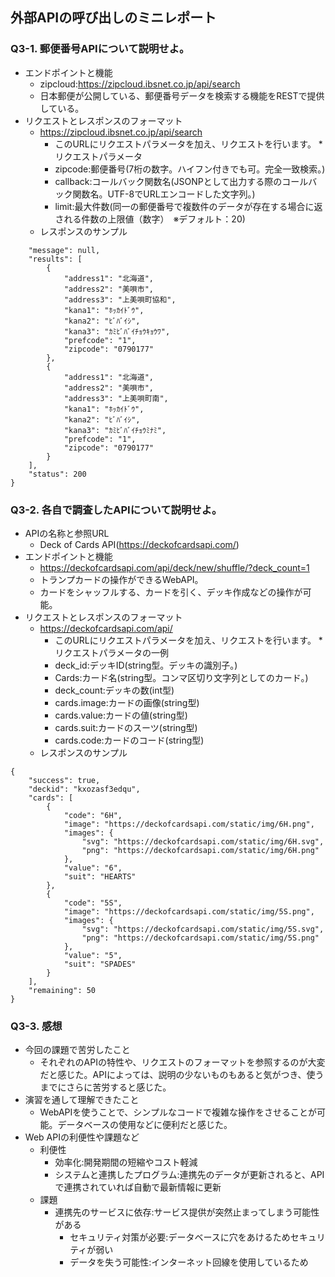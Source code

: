 ## 外部APIの呼び出しのミニレポート
### Q3-1. 郵便番号APIについて説明せよ。
* エンドポイントと機能
    * zipcloud:https://zipcloud.ibsnet.co.jp/api/search
    * 日本郵便が公開している、郵便番号データを検索する機能をRESTで提供している。
* リクエストとレスポンスのフォーマット    
    * https://zipcloud.ibsnet.co.jp/api/search
        * このURLにリクエストパラメータを加え、リクエストを行います。
    *　リクエストパラメータ
        * zipcode:郵便番号(7桁の数字。ハイフン付きでも可。完全一致検索。)
        * callback:コールバック関数名(JSONPとして出力する際のコールバック関数名。UTF-8でURLエンコードした文字列。)
        * limit:最大件数(同一の郵便番号で複数件のデータが存在する場合に返される件数の上限値（数字）　※デフォルト：20)
    * レスポンスのサンプル
```
	"message": null,
	"results": [
		{
			"address1": "北海道",
			"address2": "美唄市",
			"address3": "上美唄町協和",
			"kana1": "ﾎｯｶｲﾄﾞｳ",
			"kana2": "ﾋﾞﾊﾞｲｼ",
			"kana3": "ｶﾐﾋﾞﾊﾞｲﾁｮｳｷｮｳﾜ",
			"prefcode": "1",
			"zipcode": "0790177"
		},
		{
			"address1": "北海道",
			"address2": "美唄市",
			"address3": "上美唄町南",
			"kana1": "ﾎｯｶｲﾄﾞｳ",
			"kana2": "ﾋﾞﾊﾞｲｼ",
			"kana3": "ｶﾐﾋﾞﾊﾞｲﾁｮｳﾐﾅﾐ",
			"prefcode": "1",
			"zipcode": "0790177"
		}
	],
	"status": 200
}
```
### Q3-2. 各自で調査したAPIについて説明せよ。
* APIの名称と参照URL
	* Deck of Cards API(https://deckofcardsapi.com/)
* エンドポイントと機能
	* https://deckofcardsapi.com/api/deck/new/shuffle/?deck_count=1
 	* トランプカードの操作ができるWebAPI。
 	* カードをシャッフルする、カードを引く、デッキ作成などの操作が可能。
* リクエストとレスポンスのフォーマット
    * https://deckofcardsapi.com/api/
        * このURLにリクエストパラメータを加え、リクエストを行います。
    *リクエストパラメータの一例
        * deck_id:デッキID(string型。デッキの識別子。)
        * Cards:カード名(string型。コンマ区切り文字列としてのカード。)
        * deck_count:デッキの数(int型)
        * cards.image:カードの画像(string型)
        * cards.value:カードの値(string型)
        * cards.suit:カードのスーツ(string型)
        * cards.code:カードのコード(string型)
    * レスポンスのサンプル
```
{
    "success": true,
    "deckid": "kxozasf3edqu",
    "cards": [
        {
            "code": "6H",
            "image": "https://deckofcardsapi.com/static/img/6H.png",
            "images": {
                "svg": "https://deckofcardsapi.com/static/img/6H.svg",
                "png": "https://deckofcardsapi.com/static/img/6H.png"
            },
            "value": "6",
            "suit": "HEARTS"
        },
        {
            "code": "5S",
            "image": "https://deckofcardsapi.com/static/img/5S.png",
            "images": {
                "svg": "https://deckofcardsapi.com/static/img/5S.svg",
                "png": "https://deckofcardsapi.com/static/img/5S.png"
            },
            "value": "5",
            "suit": "SPADES"
        }
    ],
    "remaining": 50
}

```
  
### Q3-3. 感想
* 今回の課題で苦労したこと
	* それぞれのAPIの特性や、リクエストのフォーマットを参照するのが大変だと感じた。APIによっては、説明の少ないものもあると気がつき、使うまでにさらに苦労すると感じた。
* 演習を通して理解できたこと
	* WebAPIを使うことで、シンプルなコードで複雑な操作をさせることが可能。データベースの使用などに便利だと感じた。
* Web APIの利便性や課題など
	* 利便性
 		* 効率化:開発期間の短縮やコスト軽減
   		* システムと連携したプログラム:連携先のデータが更新されると、APIで連携されていれば自動で最新情報に更新
 	* 課題
  		* 連携先のサービスに依存:サービス提供が突然止まってしまう可能性がある
    		* セキュリティ対策が必要:データベースに穴をあけるためセキュリティが弱い
      		* データを失う可能性:インターネット回線を使用しているため
